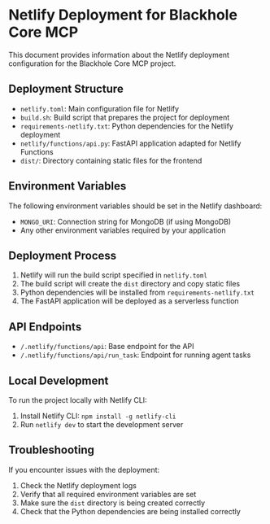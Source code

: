 # Netlify Deployment for Blackhole Core MCP

This document provides information about the Netlify deployment configuration for the Blackhole Core MCP project.

## Deployment Structure

- `netlify.toml`: Main configuration file for Netlify
- `build.sh`: Build script that prepares the project for deployment
- `requirements-netlify.txt`: Python dependencies for the Netlify deployment
- `netlify/functions/api.py`: FastAPI application adapted for Netlify Functions
- `dist/`: Directory containing static files for the frontend

## Environment Variables

The following environment variables should be set in the Netlify dashboard:

- `MONGO_URI`: Connection string for MongoDB (if using MongoDB)
- Any other environment variables required by your application

## Deployment Process

1. Netlify will run the build script specified in `netlify.toml`
2. The build script will create the `dist` directory and copy static files
3. Python dependencies will be installed from `requirements-netlify.txt`
4. The FastAPI application will be deployed as a serverless function

## API Endpoints

- `/.netlify/functions/api`: Base endpoint for the API
- `/.netlify/functions/api/run_task`: Endpoint for running agent tasks

## Local Development

To run the project locally with Netlify CLI:

1. Install Netlify CLI: `npm install -g netlify-cli`
2. Run `netlify dev` to start the development server

## Troubleshooting

If you encounter issues with the deployment:

1. Check the Netlify deployment logs
2. Verify that all required environment variables are set
3. Make sure the `dist` directory is being created correctly
4. Check that the Python dependencies are being installed correctly
